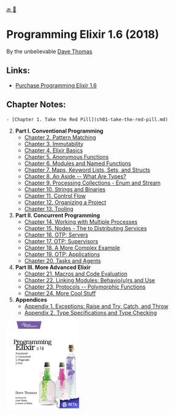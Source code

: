 [🔙 🏡](../README.md)

# Programming Elixir 1.6 (2018)

By the unbelievable [Dave Thomas](https://pragprog.com/book/elixir16/programming-elixir-1-6)

## Links:

- [Purchase Programming Elixir 1.6](https://pragprog.com/book/elixir16/programming-elixir-1-6)

## Chapter Notes:

    - [Chapter 1. Take the Red Pill](ch01-take-the-red-pill.md)
02. **Part I. Conventional Programming**
    - [Chapter 2. Pattern Matching](ch02-pattern-matching.md)
    - [Chapter 3. Immutability](ch03-immutability.md)
    - [Chapter 4. Elixir Basics](ch04-elixir-basics.md)
    - [Chapter 5. Anonymous Functions](ch05-anonymous-functions.md)
    - [Chapter 6. Modules and Named Functions](ch06-modules-and-named-functions.md)
    - [Chapter 7. Maps, Keyword Lists, Sets, and Structs](ch07-maps-keyword-lists-sets-and-structs.md)
    - [Chapter 8. An Aside -- What Are Types?](ch08-an-aside-what-are-types.md)
    - [Chapter 9. Processing Collections - Enum and Stream](ch09-processing-collections-enum-and-stream.md)
    - [Chapter 10. Strings and Binaries](ch10-strings-and-binaries.md)
    - [Chapter 11. Control Flow](ch11-control-flow.md)
    - [Chapter 12. Organizing a Project](ch12-organizing-a-project.md)
    - [Chapter 13. Tooling](ch13-tooling.md)
03. **Part II. Concurrent Programming**
    - [Chapter 14. Working with Multiple Processes](ch14-working-with-multiple-processes.md)
    - [Chapter 15. Nodes - The to Distributing Services](ch15-nodes-the-to-distributing-services.md)
    - [Chapter 16. OTP: Servers](ch16-otp-servers.md)
    - [Chapter 17. OTP: Supervisors](ch17-otp-supervisors.md)
    - [Chapter 18. A More Complex Example](ch18-a-more-complex-example.md)
    - [Chapter 19. OTP: Applications](ch19-otp-applications.md)
    - [Chapter 20. Tasks and Agents](ch20-tasks-and-agents.md)
04. **Part III. More Advanced Elixir**
    - [Chapter 21. Macros and Code Evaluation](ch21-macros-and-code-evaluation.md)
    - [Chapter 22. Linking Modules: Behavio(u)rs and Use](ch22-linking-modules-behavio-u-rs-and-use.md)
    - [Chapter 23. Protocols -- Polymorphic Functions](ch23-protocols-polymorphic-functions.md)
    - [Chapter 24. More Cool Stuff](ch24-more-cool-stuff.md)
05. **Appendices**
    - [Appendix 1. Exceptions: Raise and Try, Catch, and Throw](ap01-exceptions-raise-and-try-catch-and-throw.md)
    - [Appendix 2. Type Specifications and Type Checking](ap02-type-specifications-and-type-checking.md)

![book cover](cover.jpg)
